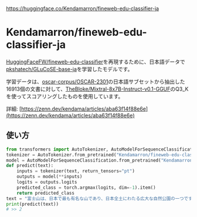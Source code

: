 https://huggingface.co/Kendamarron/fineweb-edu-classifier-ja

# Kendamarron/fineweb-edu-classifier-ja

[HuggingFaceFW/fineweb-edu-classifier](https://huggingface.co/HuggingFaceFW/fineweb-edu-classifier)を再現するために、日本語データで[pkshatech/GLuCoSE-base-ja](https://huggingface.co/pkshatech/GLuCoSE-base-ja)を学習したモデルです。

学習データは、[oscar-corpus/OSCAR-2301](https://huggingface.co/datasets/oscar-corpus/OSCAR-2301)の日本語サブセットから抽出した16913個の文書に対して、[TheBloke/Mixtral-8x7B-Instruct-v0.1-GGUF](https://huggingface.co/TheBloke/Mixtral-8x7B-Instruct-v0.1-GGUF)のQ3_Kを使ってスコアリングしたものを使用しています。

詳細: [https://zenn.dev/kendama/articles/aba63f14f88e6e](https://zenn.dev/kendama/articles/aba63f14f88e6e)

## 使い方
```python
from transformers import AutoTokenizer, AutoModelForSequenceClassification
tokenizer = AutoTokenizer.from_pretrained("Kendamarron/fineweb-edu-classifier-ja")
model = AutoModelForSequenceClassification.from_pretrained("Kendamarron/fineweb-edu-classifier-ja", num_labels=6, classifier_dropout=0.0, hidden_dropout_prob=0.0)
def predict(text):
    inputs = tokenizer(text, return_tensors="pt")
    outputs = model(**inputs)
    logits = outputs.logits
    predicted_class = torch.argmax(logits, dim=-1).item()
    return predicted_class
text = "富士山は、日本で最も有名な山であり、日本全土にわたる広大な自然公園の一つです。高さは3,776メートルで、日本で最も高い山です。富士山は、東京都、静岡県、山梨県の3つの県にまたがっています。"
print(predict(text))
# >> 2
```
